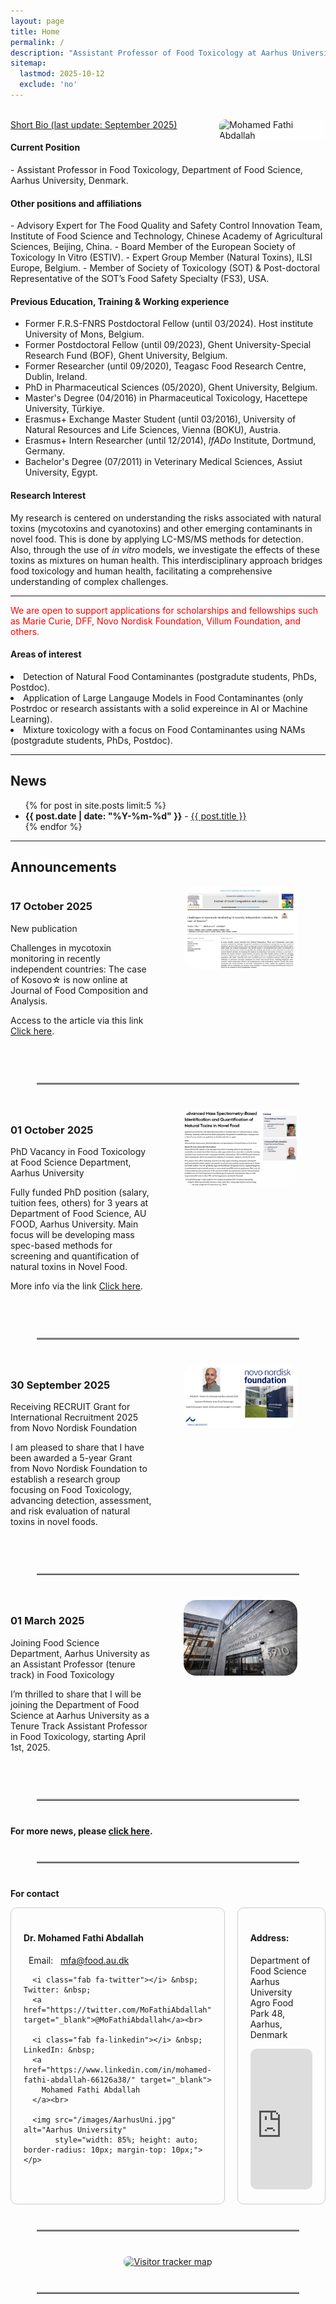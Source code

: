 ```yaml
---
layout: page
title: Home
permalink: /
description: "Assistant Professor of Food Toxicology at Aarhus University, Denmark."
sitemap:
  lastmod: 2025-10-12
  exclude: 'no'
---
```

<br />
<!-- Profile picture -->
<img class="ProfilePic" img width="170" align="right" alt="Mohamed Fathi Abdallah" style="float: right; margin-left: 28px; margin-up: 30px; border-radius: 10px; background-color: rgba(255, 255, 255, 0.5);" src="mohamed_fathi_abdallah_2023(2).jpg">
<u>Short Bio (last update: September 2025)</u>
<h4>Current Position</h4>
- Assistant Professor in Food Toxicology, Department of Food Science, Aarhus University, Denmark.

<h4>Other positions and affiliations</h4>
- Advisory Expert for The Food Quality and Safety Control Innovation Team, Institute of Food Science
and Technology, Chinese Academy of Agricultural Sciences, Beijing, China.
- Board Member of the European Society of Toxicology In Vitro (ESTIV).
- Expert Group Member (Natural Toxins), ILSI Europe, Belgium.
- Member of Society of Toxicology (SOT) & Post-doctoral Representative of the SOT’s Food Safety Specialty (FS3), USA.

<!-- Education, Training & Working experience -->
<div>
  <h4>Previous Education, Training & Working experience</h4>
  <ul>
    <li>Former F.R.S-FNRS Postdoctoral Fellow (until 03/2024). Host institute University of Mons, Belgium.</li>
    <li>Former Postdoctoral Fellow (until 09/2023), Ghent University-Special Research Fund (BOF), Ghent University, Belgium.</li>
    <li>Former Researcher (until 09/2020), Teagasc Food Research Centre, Dublin, Ireland.</li>
    <li>PhD in Pharmaceutical Sciences (05/2020), Ghent University, Belgium.</li>
    <li>Master's Degree (04/2016) in Pharmaceutical Toxicology, Hacettepe University, Türkiye.</li>
    <li>Erasmus+ Exchange Master Student (until 03/2016), University of Natural Resources and Life Sciences, Vienna (BOKU), Austria.</li>
    <li>Erasmus+ Intern Researcher (until 12/2014), <i>IfADo</i> Institute, Dortmund, Germany.</li>
    <li>Bachelor's Degree (07/2011) in Veterinary Medical Sciences, Assiut University, Egypt.</li>
  </ul>
</div>

#### Research Interest
My research is centered on understanding the risks associated with natural toxins (mycotoxins and cyanotoxins) and other emerging contaminants in novel food. This is done by applying LC-MS/MS methods for detection. Also, through the use of _in vitro_ models, we investigate the effects of these toxins as mixtures on human health.
This interdisciplinary approach bridges food toxicology and human health, facilitating a comprehensive understanding of complex challenges.
<br />

**  **
<html>
<p style="color: red;">
We are open to support applications for scholarships and fellowships such as Marie Curie, DFF, Novo Nordisk Foundation, Villum Foundation, and others.
</p>

<h4>Areas of interest</h4>
     <li> Detection of Natural Food Contaminantes (postgradute students, PhDs, Postdoc).</li>
     <li> Application of Large Langauge Models in Food Contaminantes (only Postrdoc or research assistants with a solid expereince in AI or Machine Learning).</li>
     <li> Mixture toxicology with a focus on Food Contaminantes using NAMs (postgradute students, PhDs, Postdoc).</li> 
    
<!-- News and Announcement -->
<div>
   <hr />
  <h2>News</h2>
  <ul>
    {% for post in site.posts limit:5 %}
    <li><span style="font-weight: bold;">{{ post.date | date: "%Y-%m-%d" }}</span> - <a href="{{ post.url }}">{{ post.title }}</a></li>
    {% endfor %}
  </ul>
</div>

<!-- Announcements Section -->

<!-- ✅ Announcement CSS for mobile stacking -->
<style>
  /* Announcement container for mobile stacking */
  @media (max-width: 768px) {
    /* Select the announcement flex container */
    .announcement-flex {
      flex-direction: column !important; /* Stack items vertically */
    }

    .announcement-flex > div {
      margin-right: 0 !important; /* Remove right margin on stacked view */
      margin-bottom: 15px;        /* Add spacing between text and image */
    }

    .announcement-flex img {
      width: 100% !important; /* Make image full width on mobile */
      max-width: none !important;
      display: block;
      margin: 0 auto;
    }
  }
</style>

<!-- Announcement 1 -->
<div> <hr /> <h2>Announcements</h2>
  
<div class="announcement-flex" style="display: flex; flex-wrap: wrap;">
  <div style="flex: 1; margin-right: 50px; margin-bottom: 20px;">
    <h3>17 October 2025</h3>
    <p>New publication</p>
    <p>Challenges in mycotoxin monitoring in recently independent countries: The case of Kosovo☆ is now online at Journal of Food Composition and Analysis.</p>
    <p>Access to the article via this link <a href="https://www.sciencedirect.com/science/article/pii/S0889157525012815" target="_blank" rel="noopener">Click here</a>.</p>
  </div>
  <div style="flex: 1; margin-bottom: 20px;">
    <img src="/images/mycotoxin_kosovo.png" alt="PhD vacancy poster" style="width: 80%; max-width: 400px; border-radius: 20px;">
  </div>
</div>
<hr class="centered-hr" />

<!-- Announcement 2 --> 
<div class="announcement-flex" style="display: flex; flex-wrap: wrap;">
  <div style="flex: 1; margin-right: 50px; margin-bottom: 20px;">
    <h3>01 October 2025</h3>
    <p>PhD Vacancy in Food Toxicology at Food Science Department, Aarhus University</p>
    <p>Fully funded PhD position (salary, tuition fees, others) for 3 years at Department of Food Science, AU FOOD, Aarhus University. Main focus will be developing mass spec-based methods for screening and quantification of natural toxins in Novel Food.</p>
    <p>More info via the link <a href="https://phd.tech.au.dk/for-applicants/apply-here/saeropslag/advanced-mass-spectrometry-based-identification-and-quantification-of-natural-toxins-in-novel-food" target="_blank" rel="noopener">Click here</a>.</p>
  </div>
  <div style="flex: 1; margin-bottom: 20px;">
    <img src="/images/PhD announce.png" alt="PhD vacancy poster" style="width: 80%; max-width: 400px; border-radius: 20px;">
  </div>
</div>
<hr class="centered-hr" />

<!-- Announcement 3 -->
<div class="announcement-flex" style="display: flex; flex-wrap: wrap;">
  <div style="flex: 1; margin-right: 50px; margin-bottom: 20px;">
    <h3>30 September 2025</h3>
    <p>Receiving RECRUIT Grant for International Recruitment 2025 from Novo Nordisk Foundation</p>
    <p>I am pleased to share that I have been awarded a 5-year Grant from Novo Nordisk Foundation to establish a research group focusing on Food Toxicology, advancing detection, assessment, and risk evaluation of natural toxins in novel foods.</p>
  </div>
  <div style="flex: 1; margin-bottom: 20px;">
    <img src="/images/NNF_grant.jpg" alt="NFF grant post" style="width: 80%; max-width: 400px; border-radius: 20px;">
  </div>
</div>
<hr class="centered-hr" />

<!-- Announcement 4 -->
<div class="announcement-flex" style="display: flex; flex-wrap: wrap;">
  <div style="flex: 1; margin-right: 50px; margin-bottom: 20px;">
    <h3>01 March 2025</h3>
    <p>Joining Food Science Department, Aarhus University as an Assistant Professor (tenure track) in Food Toxicology</p>
    <p>I’m thrilled to share that I will be joining the Department of Food Science at Aarhus University as a Tenure Track Assistant Professor in Food Toxicology, starting April 1st, 2025.</p>
  </div>
  <div style="flex: 1; margin-bottom: 20px;">
    <img src="/images/AarhusUni.jpg" alt="Aarhus University building" style="width: 80%; max-width: 400px; border-radius: 20px;">
  </div>
</div>

<!-- Separator before More News -->
  <hr class="centered-hr" />

  <!-- More News link -->
  <p style="text-align: left; font-weight: bold; margin-top: 30px;">
    For more news, please <a href="https://www.mfathiabdallah.com/news/" target="_blank" rel="noopener">click here</a>.
  </p>
</div>
  <hr class="centered-hr" />

<!-- Divider Style -->
<style>
  .centered-hr {
    width: 420px;
    margin: 40px auto;
    border: none;
    border-top: 2px solid #aaa;
  }
</style>


<!-- 👇 Contact Section -->
<p style="text-align: left; font-weight: bold; margin-top: 30px;">For contact</p>

<div class="contact-grid">
  <div class="contact-card">
    <h4>Dr. Mohamed Fathi Abdallah</h4>
    <p style="word-wrap: break-word; overflow-wrap: anywhere;">
      <i class="fas fa-envelope"></i> &nbsp; Email: &nbsp;
      <a href="mailto:mfa@food.au.dk" target="_blank">mfa@food.au.dk</a><br>

      <i class="fab fa-twitter"></i> &nbsp; Twitter: &nbsp;
      <a href="https://twitter.com/MoFathiAbdallah" target="_blank">@MoFathiAbdallah</a><br>

      <i class="fab fa-linkedin"></i> &nbsp; LinkedIn: &nbsp;
      <a href="https://www.linkedin.com/in/mohamed-fathi-abdallah-66126a38/" target="_blank">
        Mohamed Fathi Abdallah
      </a><br>

      <img src="/images/AarhusUni.jpg" alt="Aarhus University"
           style="width: 85%; height: auto; border-radius: 10px; margin-top: 10px;">
    </p>
  </div>

  <div class="contact-card">
    <h4>Address:</h4>
    <p>
      Department of Food Science <br>
      Aarhus University <br>
      Agro Food Park 48, Aarhus, Denmark <br>
    </p>
    <iframe
      src="https://www.google.com/maps/embed?pb=!1m18!1m12!1m3!1d3080.8577236812416!2d10.153219677617567!3d56.19850617325248!2m3!1f0!2f0!3f0!3m2!1i1024!2i768!4f13.1!3m3!1m2!1s0x464c15cd3e555c11%3A0xc10a2cd724a2185e!2sAgro%20Food%20Park%2048%2C%208200%20Aarhus!5e1!3m2!1sen!2sdk!4v1744464701594!5m2!1sen!2sdk"
      width="100%"
      height="225"
      style="border:0; border-radius:10px;"
      allowfullscreen=""
      loading="lazy"
      referrerpolicy="no-referrer-when-downgrade">
    </iframe>
  </div>
</div>

<!-- ✅ Responsive and layout fixes -->
<style>
  /* Contact grid layout */
  .contact-grid {
    display: grid;
    grid-template-columns: 1fr 1fr;
    gap: 20px;
  }

  .contact-card {
    border: 1px solid #ccc;
    padding: 20px;
    border-radius: 10px;
  }

  /* Responsive layout for small screens */
  @media (max-width: 768px) {
    .contact-grid {
      grid-template-columns: 1fr;
    }
  }

  /* Long URL handling */
  a {
    word-wrap: break-word;
    overflow-wrap: anywhere;
  }

  /* Prevent horizontal scroll */
  body {
    overflow-x: hidden;
  }

  /* Optional: add subtle hover effect for contact cards */
  .contact-card:hover {
    box-shadow: 0 0 10px rgba(0,0,0,0.1);
    transition: 0.3s;
  }
</style>


<!-- 👇 Separation line before map & share -->
<hr class="centered-hr" />

<!-- Visitors Map -->
<div style="display: flex; justify-content: center; margin: 20px 0;">
  <a href="https://mapmyvisitors.com/web/1bvu3" title="Visit tracker">
    <img src="https://mapmyvisitors.com/map.png?d=kutvpm4t6Qxf4czmSsSz26dA5aYOrP3YLbkGJi-uHv8&cl=ffffff" 
         alt="Visitor tracker map" style="max-width: 300px; height: auto; border-radius: 8px;">
  </a>
</div>

<hr class="centered-hr" />

